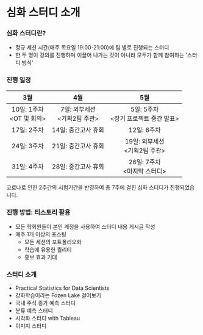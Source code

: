 # 심화 스터디 소개

### 심화 스터디란?
* 정규 세션 시간(매주 목요일 19:00-21:00)에 팀 별로 진행되는 스터디
* 한 두 명이 강의를 진행하며 이끌어 나가는 것이 아니라 모두가 함께 참여하는 '스터디 방식'

### 진행 일정
|3월|4월|5월|
|:---:|:---:|:---:|
|10일: 1주차 </br> <OT 및 회의>|7일: 외부세션 </br> <기획2팀 주관>|5일: 5주차 </br> <장기 프로젝트 중간 발표>|
|17일: 2주차|14일: 중간고사 휴회|12일: 6주차|
|24일: 3주차|21일: 중간고사 휴회|19일: 외부세션 </br> <기획2팀 주관>|
|31일: 4주차|28일: 중간고사 휴회|26일: 7주차 </br> <마지막 스터디>|

코로나로 인한 2주간의 시험기간을 반영하여 총 7주에 걸친 심화 스터디가 진행되었습니다.

### 진행 방법: 티스토리 활용
* 모든 학회원들이 본인 계정을 사용하여 스터디 내용 게시글 작성
* 매주 1개 이상의 포스팅
  - 모든 세션의 포트폴리오화
  - 학습에 유용한 퀄리티
  - 홍보 효과 기대

### 스터디 소개
* Practical Statistics for Data Scientists
* 강화학습이라는 Fozen Lake 걸어보기
* 국내 주식 종가 예측 스터디
* 분류 예측 스터디
* 시각화 스터디 with Tableau
* 이미지 스터디

